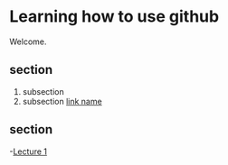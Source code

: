 # Learning how to use github 

Welcome. 

## section
1. subsection
2. subsection    [link name](URL)

## section

-[Lecture 1](lectures/lecture-1/lecture-1.ipynb)
